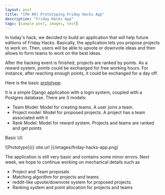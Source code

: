 ```yaml
---
layout: post
title: "[FH #9] Prototyping Friday Hacks App"
description: "Friday Hacks App"
tags: [sample post, images, test]
---
```


In today's hack, we decided to build an application that will help future editions
of Friday Hacks. Basically, the application lets you propose projects to work on.
Then, users will be able to upvote or downvote ideas and then allows to form teams
to work on the best ideas.

After the hacking event is finished, projects are ranked by points. As a reward
system, points could be exchanged for free working hours. For instance, after reaching
enough points, it could be exchanged for a day off.

Here is the basic [prototype](https://github.com/fridayhacks/friday-hacks-app):

It is a simple Django application with a login system, coupled with a Postgres
database. There are 3 models:
* Team Model: Model for creating teams. A user joins a team.
* Project model: Model for proposed projects. A project has a team associated with it
* Rank Model: Model for reward system. Projects and teams are ranked and get points

Basic UI:

![Prototype]({{ site.url }}/images/friday-hacks-app.png)

The application is still very basic and contains some minor errors. Next week,
we hope to continue working on mechanical details such as
* Project and Team proposals
* Matching algorithm for projects and teams
* reddit-like upvote/downvote system for proposed projects.
* Ranking system and point allocation for projects and teams
